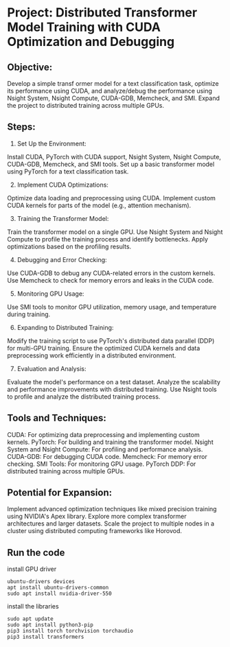 # Project: Distributed Transformer Model Training with CUDA Optimization and Debugging
## Objective:	       
Develop a simple transf	ormer model for a text classification task, optimize its performance using CUDA, and analyze/debug the performance using Nsight System, Nsight Compute, CUDA-GDB, Memcheck, and SMI. Expand the project to distributed training across multiple GPUs.

## Steps:
1. Set Up the Environment:

Install CUDA, PyTorch with CUDA support, Nsight System, Nsight Compute, CUDA-GDB, Memcheck, and SMI tools.
Set up a basic transformer model using PyTorch for a text classification task.

2. Implement CUDA Optimizations:

Optimize data loading and preprocessing using CUDA.
Implement custom CUDA kernels for parts of the model (e.g., attention mechanism).

3. Training the Transformer Model:

Train the transformer model on a single GPU.
Use Nsight System and Nsight Compute to profile the training process and identify bottlenecks.
Apply optimizations based on the profiling results.

4. Debugging and Error Checking:

Use CUDA-GDB to debug any CUDA-related errors in the custom kernels.
Use Memcheck to check for memory errors and leaks in the CUDA code.

5. Monitoring GPU Usage:

Use SMI tools to monitor GPU utilization, memory usage, and temperature during training.

6. Expanding to Distributed Training:

Modify the training script to use PyTorch's distributed data parallel (DDP) for multi-GPU training.
Ensure the optimized CUDA kernels and data preprocessing work efficiently in a distributed environment.

7. Evaluation and Analysis:

Evaluate the model's performance on a test dataset.
Analyze the scalability and performance improvements with distributed training.
Use Nsight tools to profile and analyze the distributed training process.

## Tools and Techniques:
CUDA: For optimizing data preprocessing and implementing custom kernels.
PyTorch: For building and training the transformer model.
Nsight System and Nsight Compute: For profiling and performance analysis.
CUDA-GDB: For debugging CUDA code.
Memcheck: For memory error checking.
SMI Tools: For monitoring GPU usage.
PyTorch DDP: For distributed training across multiple GPUs.
## Potential for Expansion:
Implement advanced optimization techniques like mixed precision training using NVIDIA's Apex library.
Explore more complex transformer architectures and larger datasets.
Scale the project to multiple nodes in a cluster using distributed computing frameworks like Horovod.

## Run the code
install GPU driver
```
ubuntu-drivers devices
apt install ubuntu-drivers-common
sudo apt install nvidia-driver-550
```
install the libraries
```
sudo apt update
sudo apt install python3-pip
pip3 install torch torchvision torchaudio
pip3 install transformers
```

